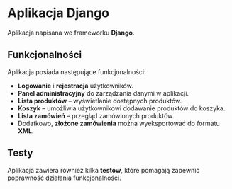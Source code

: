 # Aplikacja Django

Aplikacja napisana we frameworku **Django**.

## Funkcjonalności

Aplikacja posiada następujące funkcjonalności:

- **Logowanie** i **rejestracja** użytkowników.
- **Panel administracyjny** do zarządzania danymi w aplikacji.
- **Lista produktów** – wyświetlanie dostępnych produktów.
- **Koszyk** – umożliwia użytkownikowi dodawanie produktów do koszyka.
- **Lista zamówień** – przegląd zamówionych produktów.
- Dodatkowo, **złożone zamówienia** można wyeksportować do formatu **XML**.

## Testy

Aplikacja zawiera również kilka **testów**, które pomagają zapewnić poprawność działania funkcjonalności.
